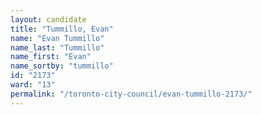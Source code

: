 ```yaml
---
layout: candidate
title: "Tummillo, Evan"
name: "Evan Tummillo"
name_last: "Tummillo"
name_first: "Evan"
name_sortby: "tummillo"
id: "2173"
ward: "13"
permalink: "/toronto-city-council/evan-tummillo-2173/"
---
```

